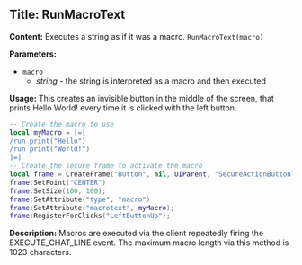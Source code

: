 ## Title: RunMacroText

**Content:**
Executes a string as if it was a macro.
`RunMacroText(macro)`

**Parameters:**
- `macro`
  - *string* - the string is interpreted as a macro and then executed

**Usage:**
This creates an invisible button in the middle of the screen, that prints Hello World! every time it is clicked with the left button.
```lua
-- Create the macro to use
local myMacro = [=[
/run print("Hello")
/run print("World!")
]=]
-- Create the secure frame to activate the macro
local frame = CreateFrame("Button", nil, UIParent, "SecureActionButtonTemplate");
frame:SetPoint("CENTER")
frame:SetSize(100, 100);
frame:SetAttribute("type", "macro") 
frame:SetAttribute("macrotext", myMacro);
frame:RegisterForClicks("LeftButtonUp");
```

**Description:**
Macros are executed via the client repeatedly firing the EXECUTE_CHAT_LINE event.
The maximum macro length via this method is 1023 characters.